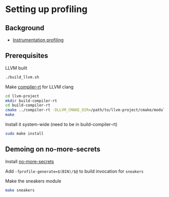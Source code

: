 # Setting up profiling
## Background
* [Instrumentation profiling](https://clang.llvm.org/docs/UsersManual.html#profiling-with-instrumentation)

## Prerequisites
LLVM built
```bash
./build_llvm.sh
```

Make [compiler-rt](https://compiler-rt.llvm.org/) for LLVM clang
```bash
cd llvm-project
mkdir build-compiler-rt
cd build-compiler-rt
cmake ../compiler-rt -DLLVM_CMAKE_DIR=/path/to/llvm-project/cmake/modules
make
```

Install it system-wide (need to be in build-compiler-rt)
```bash
sudo make install
```

## Demoing on no-more-secrets
Install [no-more-secrets](https://github.com/bartobri/no-more-secrets)

Add `-fprofile-generate=$(BIN)/$@` to build invocation for `sneakers`

Make the sneakers module
```bash
make sneakers
```
